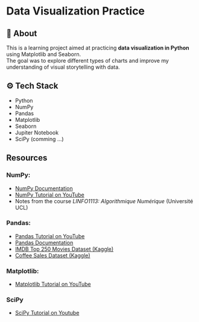 # Data Visualization Practice 

## 📌 About
This is a learning project aimed at practicing **data visualization in Python** using Matplotlib and Seaborn.  
The goal was to explore different types of charts and improve my understanding of visual storytelling with data.  

## ⚙️ Tech Stack
- Python                
- NumPy                        
- Pandas      
- Matplotlib  
- Seaborn               
- Jupiter Notebook
- SciPy (comming ...)

## Resources
### NumPy:
- [NumPy Documentation](https://numpy.org/doc/)
- [NumPy Tutorial on YouTube](https://www.youtube.com/watch?v=QUT1VHiLmmI)
- Notes from the course *LINFO1113: Algorithmique Numérique* (Université UCL)

### Pandas:
- [Pandas Tutorial on YouTube](https://www.youtube.com/watch?v=2uvysYbKdjM&t=12s)
- [Pandas Documentation](https://pandas.pydata.org/docs/)
- [IMDB Top 250 Movies Dataset (Kaggle)](https://www.kaggle.com/datasets/rajugc/imdb-top-250-movies-dataset?resource=download)
- [Coffee Sales Dataset (Kaggle)](https://www.kaggle.com/datasets/navjotkaushal/coffee-sales-dataset)


### Matplotlib:
- [Matplotlib Tutorial on YouTube](https://www.youtube.com/watch?v=3Xc3CA655Y4)

### SciPy
- [SciPy Tutorial on Youtube](https://www.youtube.com/watch?v=jmX4FOUEfgU&list=PL-ubIFKKXvU2hxwHOcXNseCT783bbdv7i&index=8)